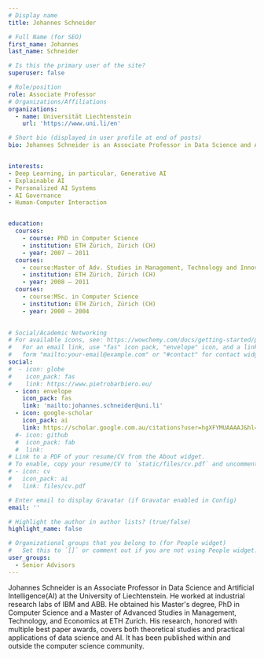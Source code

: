 ```yaml
---
# Display name
title: Johannes Schneider

# Full Name (for SEO)
first_name: Johannes
last_name: Schneider

# Is this the primary user of the site?
superuser: false

# Role/position
role: Associate Professor
# Organizations/Affiliations
organizations:
  - name: Universität Liechtenstein
    url: 'https://www.uni.li/en'

# Short bio (displayed in user profile at end of posts)
bio: Johannes Schneider is an Associate Professor in Data Science and Artificial Intelligence (AI) at the University of Liechtenstein. He worked at industrial research labs of IBM and ABB. He obtained his Master's degree, PhD in Computer Science and a Master of Advanced Studies in Management, Technology, and Economics at ETH Zurich. His research, honored with multiple best paper awards, covers both theoretical studies and practical applications of data science and AI. It has been published within and outside the computer science community.


interests:
- Deep Learning, in particular, Generative AI
- Explainable AI
- Personalized AI Systems
- AI Governance
- Human-Computer Interaction


education:
  courses:
    - course: PhD in Computer Science
    - institution: ETH Zürich, Zürich (CH)
    - year: 2007 — 2011
  courses:
    - course:Master of Adv. Studies in Management, Technology and Innovation
    - institution: ETH Zürich, Zürich (CH)
    - year: 2008 — 2011
  courses:
    - course:MSc. in Computer Science
    - institution: ETH Zürich, Zürich (CH)
    - year: 2000 — 2004

  
# Social/Academic Networking
# For available icons, see: https://wowchemy.com/docs/getting-started/page-builder/#icons
#   For an email link, use "fas" icon pack, "envelope" icon, and a link in the
#   form "mailto:your-email@example.com" or "#contact" for contact widget.
social:
#  - icon: globe
#    icon_pack: fas
#    link: https://www.pietrobarbiero.eu/
  - icon: envelope
    icon_pack: fas
    link: 'mailto:johannes.schneider@uni.li'
  - icon: google-scholar
    icon_pack: ai
    link: https://scholar.google.com.au/citations?user=hgXFYMUAAAAJ&hl=en
  #- icon: github
  #  icon_pack: fab
  #  link: 
# Link to a PDF of your resume/CV from the About widget.
# To enable, copy your resume/CV to `static/files/cv.pdf` and uncomment the lines below.
# - icon: cv
#   icon_pack: ai
#   link: files/cv.pdf

# Enter email to display Gravatar (if Gravatar enabled in Config)
email: ''

# Highlight the author in author lists? (true/false)
highlight_name: false

# Organizational groups that you belong to (for People widget)
#   Set this to `[]` or comment out if you are not using People widget.
user_groups:
  - Senior Advisors
---
```


Johannes Schneider is an Associate Professor in Data Science and Artificial Intelligence(AI) at the University of Liechtenstein. He worked at industrial research labs of IBM and ABB. He obtained his Master's degree, PhD in Computer Science and a Master of Advanced Studies in Management, Technology, and Economics at ETH Zurich. His research, honored with multiple best paper awards, covers both theoretical studies and practical applications of data science and AI. It has been published within and outside the computer science community.

